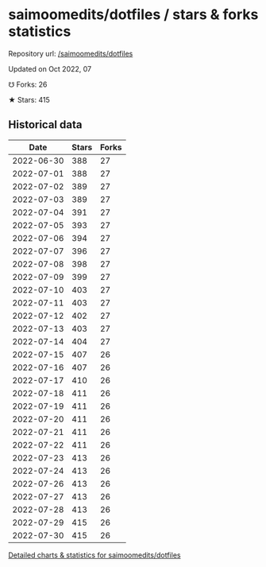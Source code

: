 # saimoomedits/dotfiles / stars & forks statistics

Repository url: [/saimoomedits/dotfiles](https://github.com/saimoomedits/dotfiles)

Updated on Oct 2022, 07

☋ Forks: 26

★ Stars: 415

## Historical data
| Date | Stars | Forks |
|------|-------|-------|
| 2022-06-30 | 388 | 27 | 
| 2022-07-01 | 388 | 27 | 
| 2022-07-02 | 389 | 27 | 
| 2022-07-03 | 389 | 27 | 
| 2022-07-04 | 391 | 27 | 
| 2022-07-05 | 393 | 27 | 
| 2022-07-06 | 394 | 27 | 
| 2022-07-07 | 396 | 27 | 
| 2022-07-08 | 398 | 27 | 
| 2022-07-09 | 399 | 27 | 
| 2022-07-10 | 403 | 27 | 
| 2022-07-11 | 403 | 27 | 
| 2022-07-12 | 402 | 27 | 
| 2022-07-13 | 403 | 27 | 
| 2022-07-14 | 404 | 27 | 
| 2022-07-15 | 407 | 26 | 
| 2022-07-16 | 407 | 26 | 
| 2022-07-17 | 410 | 26 | 
| 2022-07-18 | 411 | 26 | 
| 2022-07-19 | 411 | 26 | 
| 2022-07-20 | 411 | 26 | 
| 2022-07-21 | 411 | 26 | 
| 2022-07-22 | 411 | 26 | 
| 2022-07-23 | 413 | 26 | 
| 2022-07-24 | 413 | 26 | 
| 2022-07-26 | 413 | 26 | 
| 2022-07-27 | 413 | 26 | 
| 2022-07-28 | 413 | 26 | 
| 2022-07-29 | 415 | 26 | 
| 2022-07-30 | 415 | 26 | 


[Detailed charts & statistics for saimoomedits/dotfiles](https://reviewgithub.com/rep/saimoomedits/dotfiles)
